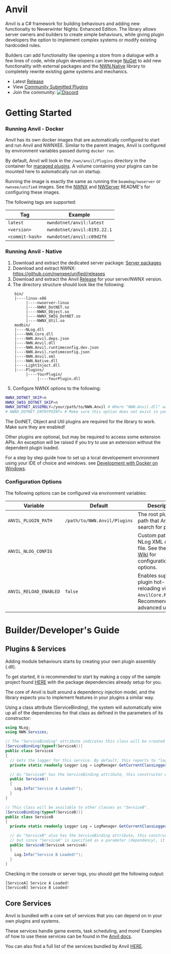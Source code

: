 # Anvil
Anvil is a C# framework for building behaviours and adding new functionalty to Neverwinter Nights: Enhanced Edition. The library allows server owners and builders to create simple behaviours, while giving plugin developers the option to implement complex systems or modify existing hardcoded rules.

Builders can add functionality like opening a store from a dialogue with a few lines of code, while plugin developers can leverage [NuGet](https://www.nuget.org/packages) to add new functionality with external packages and the [NWN.Native](https://github.com/nwn-dotnet/NWN.Native) library to completely rewrite existing game systems and mechanics.

- Latest [Release](https://github.com/nwn-dotnet/Anvil/releases/latest)
- View [Community Submitted Plugins](https://github.com/nwn-dotnet/Anvil/discussions/categories/plugins)
- Join the community: [![Discord](https://img.shields.io/discord/714927668826472600?color=7289DA&label=Discord&logo=discord&logoColor=7289DA)](https://discord.gg/gKt495UBgS)

# Getting Started

### Running Anvil - Docker
Anvil has its own docker images that are automatically configured to start and run Anvil and NWNXEE. Similar to the parent images, Anvil is configured by environment variables passed during `docker run`.

By default, Anvil will look in the `/nwn/anvil/Plugins` directory in the container for [managed plugins](#plugins--services). A volume containing your plugins can be mounted here to automatically run on startup.

Running the image is exactly the same as running the `beamdog/nwserver` or `nwnxee/unified` images. See the [NWNX](https://nwnxee.github.io/unified/) and [NWServer](https://hub.docker.com/r/beamdog/nwserver/) README's for configuring these images.

The following tags are supported:

|Tag|Example|
|-|-|
|`latest`|`nwndotnet/anvil:latest`|
|`<version>`|`nwndotnet/anvil:8193.22.1`|
|`<commit-hash>`|`nwndotnet/anvil:c09d2f6`|

### Running Anvil - Native
1. Download and extract the dedicated server package: [Server packages](https://forums.beamdog.com/discussion/67157/server-download-packages-and-docker-support/p1)
2. Download and extract NWNX: https://github.com/nwnxee/unified/releases
3. Download and extract the Anvil [Release](https://github.com/nwn-dotnet/Anvil/releases) for your server/NWNX version.
4. The directory structure should look like the following:
```
    bin/
    |----linux-x86
         |----nwserver-linux
         |----NWNX_DotNET.so
         |----NWNX_Object.so
         |----NWNX_SWIG_DotNET.so
         |----NWNX_Util.so
    modbin/
    |----NLog.dll
    |----NWN.Core.dll
    |----NWN.Anvil.deps.json
    |----NWN.Anvil.dll
    |----NWN.Anvil.runtimeconfig.dev.json
    |----NWN.Anvil.runtimeconfig.json
    |----NWN.Anvil.xml
    |----NWN.Native.dll
    |----LightInject.dll
    |----Plugins/
         |----YourPlugin/
              |----YourPlugin.dll
 ```
5. Configure NWNX options to the following:
```sh
NWNX_DOTNET_SKIP=n
NWNX_SWIG_DOTNET_SKIP=n
NWNX_DOTNET_ASSEMBLY=/your/path/to/NWN.Anvil # Where "NWN.Anvil.dll" was extracted in step 3, without the extension. E.g: NWNX_DOTNET_ASSEMBLY=/nwn/home/modbin/Anvil
# NWNX_DOTNET_ENTRYPOINT= # Make sure this option does not exist in your config
```
The DotNET, Object and Util plugins are required for the library to work. Make sure they are enabled!

Other plugins are optional, but may be required to access some extension APIs. An exception will be raised if you try to use an extension without the dependent plugin loaded.

For a step by step guide how to set up a local developement environment using your IDE of choice and windows. see [Development with Docker on Windows](Development_with_Docker_on_Windows.md).

### Configuration Options
The following options can be configured via environment variables:

|Variable|Default|Description|
|-|-|-|
|`ANVIL_PLUGIN_PATH`|`/path/to/NWN.Anvil/Plugins`|The root plugin path that Anvil will search for plugins.|
|`ANVIL_NLOG_CONFIG`||Custom path to a NLog XML config file. See the [NLog Wiki](https://github.com/nlog/NLog/wiki/Configuration-file) for configuration options.|
|`ANVIL_RELOAD_ENABLED`|`false`|Enables support for plugin hot-reloading via `AnvilCore.Reload()`. Recommended for advanced users.|

# Builder/Developer's Guide

## Plugins & Services
Adding module behaviours starts by creating your own plugin assembly (.dll).

To get started, it is recommended to start by making a copy of the sample project found [HERE](https://github.com/nwn-dotnet/NWN.Samples/tree/master/managed/plugin-sample) with the package dependencies already setup for you.

The core of Anvil is built around a dependency injection model, and the library expects you to implement features in your plugins a similar way.

Using a class attribute (ServiceBinding), the system will automatically wire up all of the dependencies for that class as defined in the parameters of its constructor:

```csharp
using NLog;
using NWN.Services;

// The "ServiceBinding" attribute indicates this class will be created on start, and available to other classes as "ServiceA".
[ServiceBinding(typeof(ServiceA))]
public class ServiceA
{
  // Gets the logger for this service. By default, this reports to "logs.0/anvil.log"
  private static readonly Logger Log = LogManager.GetCurrentClassLogger();

  // As "ServiceA" has the ServiceBinding attribute, this constructor will be called during server startup.
  public ServiceA()
  {
    Log.Info("Service A Loaded!");
  }
}

// This class will be available to other classes as "ServiceB".
[ServiceBinding(typeof(ServiceB))]
public class ServiceB
{
  private static readonly Logger Log = LogManager.GetCurrentClassLogger();

  // As "ServiceB" also has the ServiceBinding attribute, this constructor will also be called during server startup,
  // but since "ServiceA" is specified as a parameter (dependency), it will only be started after "ServiceA" has loaded.
  public ServiceB(ServiceA serviceA)
  {
    Log.Info("Service B Loaded!");
  }
}
```

Checking in the console or server logs, you should get the following output:
```
[ServiceA] Service A Loaded!
[ServiceB] Service B Loaded!
```

## Core Services
Anvil is bundled with a core set of services that you can depend on in your own plugins and systems.

These services handle game events, task scheduling, and more! Examples of how to use these services can be found in the [Anvil docs](https://nwn-dotnet.github.io/Anvil/classNWN_1_1Services_1_1ServiceBindingAttribute.html#details).

You can also find a full list of the services bundled by Anvil [HERE](https://nwn-dotnet.github.io/Anvil/namespaceNWN_1_1Services.html).

